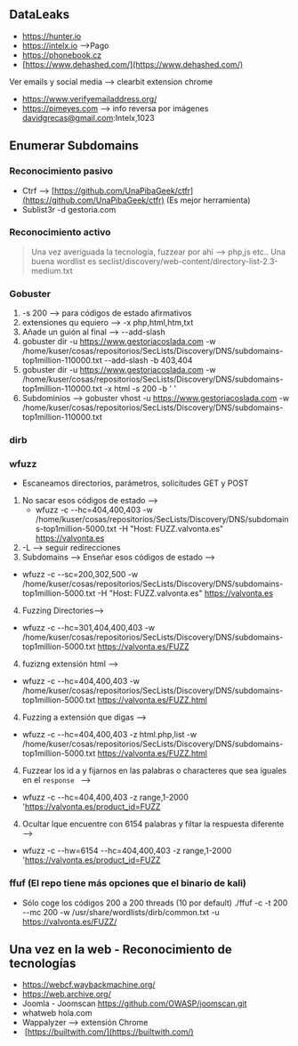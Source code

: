 ## DataLeaks

- https://hunter.io
- https://intelx.io -->Pago
- https://phonebook.cz
- [https://www.dehashed.com/](https://www.dehashed.com/)

Ver emails y social media --> clearbit extension chrome

- https://www.verifyemailaddress.org/
- https://pimeyes.com --> info reversa por imágenes
davidgrecas@gmail.com:Intelx,1023

## Enumerar Subdomains

### Reconocimiento pasivo

- Ctrf --> [https://github.com/UnaPibaGeek/ctfr](https://github.com/UnaPibaGeek/ctfr) (Es mejor herramienta)
- Sublist3r -d gestoria.com
### Reconocimiento activo

> Una vez averiguada  la tecnología, fuzzear por ahí --> php,js etc..
> Una buena wordlist es seclist/discovery/web-content/directory-list-2.3-medium.txt
### Gobuster  
1.  -s 200 --> para códigos de estado afirmativos
2. extensiones qu equiero --> -x php,html,htm,txt 
3. Añade un guión al final --> --add-slash
4. gobuster dir -u https://www.gestoriacoslada.com -w /home/kuser/cosas/repositorios/SecLists/Discovery/DNS/subdomains-top1million-110000.txt  --add-slash -b 403,404
5. gobuster dir -u https://www.gestoriacoslada.com -w /home/kuser/cosas/repositorios/SecLists/Discovery/DNS/subdomains-top1million-110000.txt  -x html -s 200 -b ' '
6. Subdominios --> gobuster vhost -u https://www.gestoriacoslada.com -w /home/kuser/cosas/repositorios/SecLists/Discovery/DNS/subdomains-top1million-110000.txt 

###  dirb
###  wfuzz 
- Escaneamos directorios, parámetros, solicitudes GET y POST
1. No sacar esos códigos de estado  --> 
	- wfuzz -c --hc=404,400,403 -w /home/kuser/cosas/repositorios/SecLists/Discovery/DNS/subdomains-top1million-5000.txt -H "Host: FUZZ.valvonta.es" https://valvonta.es
2. -L --> seguir redirecciones
3. Subdomains --> Enseñar esos códigos de estado -->  
- wfuzz -c --sc=200,302,500 -w /home/kuser/cosas/repositorios/SecLists/Discovery/DNS/subdomains-top1million-5000.txt -H "Host: FUZZ.valvonta.es" https://valvonta.es

4. Fuzzing Directories-->
- wfuzz -c --hc=301,404,400,403 -w /home/kuser/cosas/repositorios/SecLists/Discovery/DNS/subdomains-top1million-5000.txt https://valvonta.es/FUZZ

4. fuzizng extensión html -->
- wfuzz -c --hc=404,400,403 -w /home/kuser/cosas/repositorios/SecLists/Discovery/DNS/subdomains-top1million-5000.txt https://valvonta.es/FUZZ.html 

4. Fuzzing a extensión que digas --> 
- wfuzz -c --hc=404,400,403  -z html.php,list  -w /home/kuser/cosas/repositorios/SecLists/Discovery/DNS/subdomains-top1million-5000.txt https://valvonta.es/FUZZ.html 

4. Fuzzear los id a y fijarnos en las palabras o characteres que sea iguales en el `response ` -->  
- wfuzz -c --hc=404,400,403 -z range,1-2000 'https://valvonta.es/product_id=FUZZ

4. Ocultar lque encuentre con 6154 palabras y filtar la respuesta diferente --> 
- wfuzz -c --hw=6154 --hc=404,400,403 -z range,1-2000 'https://valvonta.es/product_id=FUZZ
### ffuf (El repo tiene más opciones que el binario de kali)
- Sólo coge los códigos 200 a 200 threads (10 por default)
 ./ffuf -c -t 200 --mc 200  -w /usr/share/wordlists/dirb/common.txt -u https://valvonta.es/FUZZ/


## Una vez en la web - Reconocimiento de tecnologías

- https://webcf.waybackmachine.org/
- https://web.archive.org/
- Joomla - Joomscan https://github.com/OWASP/joomscan.git
- whatweb hola.com
- Wappalyzer --> extensión Chrome
-  [https://builtwith.com/](https://builtwith.com/)